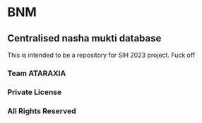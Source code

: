 # BNM
## Centralised nasha mukti database
This is intended to be a repository for SIH 2023 project.
Fuck off
### Team ATARAXIA
### Private License
### All Rights Reserved

